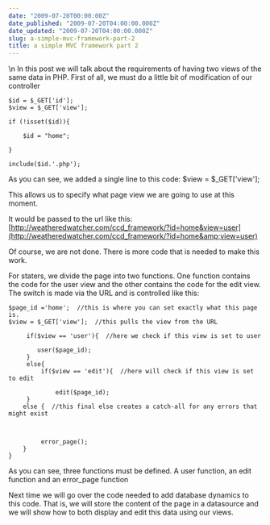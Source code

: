 ```yaml
---
date: "2009-07-20T00:00:00Z"
date_published: "2009-07-20T04:00:00.000Z"
date_updated: "2009-07-20T04:00:00.000Z"
slug: a-simple-mvc-framework-part-2
title: a simple MVC framework part 2
---
```


\n    In this post we will talk about the requirements of having two views of the same data in PHP.  First of all, we must do a little bit of modification of our controller

    $id = $_GET['id'];
    $view = $_GET['view'];
    
    if (!isset($id)){
    
        $id = "home";
    
    }
    
    include($id.'.php');
    

As you can see, we added a single line to this code:     $view = $_GET['view']; 

This allows us to specify what page view we are going to use at this moment.

It would be passed to the url like this: [http://weatheredwatcher.com/ccd_framework/?id=home&view=user](http://weatheredwatcher.com/ccd_framework/?id=home&amp;view=user)

Of course, we are not done.  There is more code that is needed to make this work.

For staters, we divide the page into two functions.  One function contains the code for the user view and the other contains the code for the edit view.  The switch is made via the URL and is controlled like this:

    $page_id ='home';  //this is where you can set exactly what this page is.
    $view = $_GET['view'];  //this pulls the view from the URL
    
         if($view == 'user'){  //here we check if this view is set to user
    
            user($page_id);
         }
         else{
             if($view == 'edit'){  //here will check if this view is set to edit
    
                 edit($page_id);
         }
        else {  //this final else creates a catch-all for any errors that might exist
    
    
    
             error_page();
        }
    }
    

As you can see, three functions must be defined.  A user function, an edit function and an error_page function

Next time we will go over the code needed to add database dynamics to this code.  That is, we will store the content of the page in a datasource and we will show how to both display and edit this data using our views.
